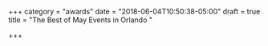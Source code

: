 +++
category = "awards"
date = "2018-06-04T10:50:38-05:00"
draft = true
title = "The Best of May Events in Orlando "

+++
